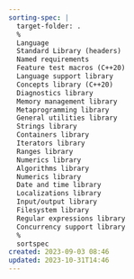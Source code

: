 ```yaml
---
sorting-spec: |
  target-folder: .
  %
  Language
  Standard Library (headers)
  Named requirements
  Feature test macros (C++20)
  Language support library
  Concepts library (C++20)
  Diagnostics library
  Memory management library
  Metaprogramming library
  General utilities library
  Strings library
  Containers library
  Iterators library
  Ranges library
  Numerics library
  Algorithms library
  Numerics library
  Date and time library
  Localizations library
  Input/output library
  Filesystem library
  Regular expressions library
  Concurrency support library
  %
  sortspec
created: 2023-09-03 08:46
updated: 2023-10-31T14:46
---
```


